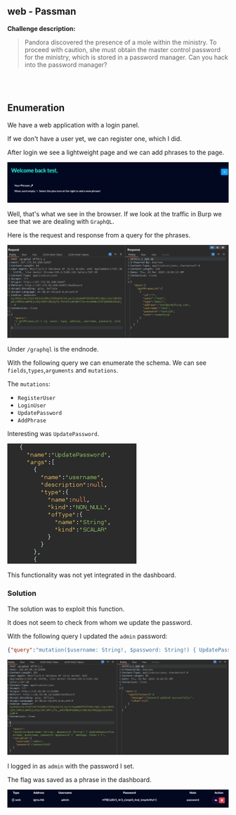 ## web - Passman

__Challenge description:__

>Pandora discovered the presence of a mole within the ministry. To proceed with caution, she must obtain the master control password for the ministry, which is stored in a password manager. Can you hack into the password manager?

</br>
</br>

## Enumeration

We have a web application with a login panel.

If we don't have a user yet, we can register one, which I did.

After login we see a lightweight page and we can add phrases to the page.

![Screenshot0](./screenshots/0.png)

Well, that's what we see in the browser.
If we look at the traffic in Burp we see that we are dealing with `GraphQL`.

Here is the request and response from a query for the phrases.

![Screenshot1](./screenshots/1.png)

Under `/graphql` is the endnode.

With the following query we can enumerate the schema.
We can see `fields`,`types`,`arguments` and `mutations`.

The `mutations`:

- `RegisterUser`
- `LoginUser`
- `UpdatePassword`
- `AddPhrase`

Interesting was `UpdatePassword`.

![Screenshot2](./screenshots/2.png)

This functionality was not yet integrated in the dashboard.

### Solution

The solution was to exploit this function.

It does not seem to check from whom we update the password.

With the following query I updated the `admin` password:

```json
{"query":"mutation($username: String!, $password: String!) { UpdatePassword(username: $username, password: $password) {  message, token } }","variables":{"username":"admin","password":"password123"}}
```

![Screenshot3](./screenshots/3.png)

I logged in as `admin` with the password I set.

The flag was saved as a phrase in the dashboard.

![Screenshot4](./screenshots/4.png)
